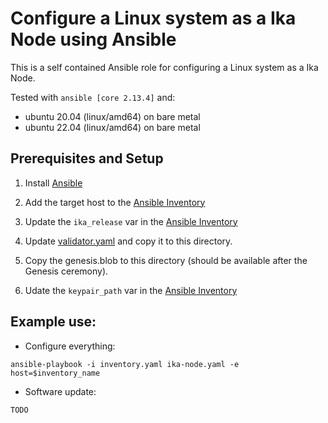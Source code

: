 # Configure a Linux system as a Ika Node using Ansible

This is a self contained Ansible role for configuring a Linux system as a Ika Node.

Tested with `ansible [core 2.13.4]` and:

- ubuntu 20.04 (linux/amd64) on bare metal
- ubuntu 22.04 (linux/amd64) on bare metal

## Prerequisites and Setup

1. Install [Ansible](https://docs.ansible.com/ansible/latest/installation_guide/intro_installation.html)

2. Add the target host to the [Ansible Inventory](./inventory.yaml)

3. Update the `ika_release` var in the [Ansible Inventory](./inventory.yaml)

4. Update [validator.yaml](../config/validator.yaml) and copy it to this directory.

5. Copy the genesis.blob to this directory (should be available after the Genesis ceremony).

6. Udate the `keypair_path` var in the [Ansible Inventory](./inventory.yaml)

## Example use:

- Configure everything:

`ansible-playbook -i inventory.yaml ika-node.yaml -e host=$inventory_name`

- Software update:

`TODO`
